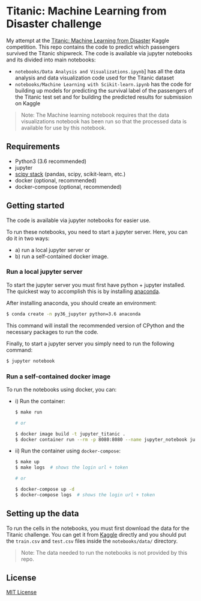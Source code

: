 # Titanic: Machine Learning from Disaster challenge

My attempt at the [Titanic: Machine Learning from Disaster](https://www.kaggle.com/c/titanic) Kaggle competition. This repo contains the code to predict which passengers survived the Titanic shipwreck. The code is available via jupyter notebooks and its divided into main notebooks:

- `notebooks/Data Analysis and Visualizations.ipynb`] has all the data analysis and data visualization code used for the Titanic dataset
- `notebooks/Machine Learning with Scikit-learn.ipynb` has the code for building up models for predicting the survival label of the passengers of the Titanic test set and for building the predicted results for submission on Kaggle

> Note: The Machine learning notebook requires that the data visualizations notebook has been run so that the processed data is available for use by this notebook.

## Requirements

- Python3 (3.6 recommended)
- jupyter
- [scipy stack](https://www.scipy.org/stackspec.html) (pandas, scipy, scikit-learn, etc.)
- docker (optional, recommended)
- docker-compose (optional, recommended)

## Getting started

The code is available via jupyter notebooks for easier use.

To run these notebooks, you need to start a jupyter server. Here, you can do it in two ways:

- a) run a local jupyter server or
- b) run a self-contained docker image.

### Run a local jupyter server

To start the jupyter server you must first have python + jupyter installed. The quickest way to accomplish this is by installing [anaconda](https://www.anaconda.com/download/).

After installing anaconda, you should create an environment:

```bash
$ conda create -n py36_jupyter python=3.6 anaconda
```

This command will install the recommended version of CPython and the necessary packages to run the code.

Finally, to start a jupyter server you simply need to run the following command:

```bash
$ jupyter notebook
```

### Run a self-contained docker image

To run the notebooks using docker, you can:

- i) Run the container:

    ```bash
    $ make run

    # or

    $ docker image build -t jupyter_titanic .
    $ docker container run --rm -p 8080:8080 --name jupyter_notebook jupyter_titanic
    ```

- ii) Run the container using `docker-compose`:

    ```bash
    $ make up
    $ make logs  # shows the login url + token

    # or

    $ docker-compose up -d
    $ docker-compose logs  # shows the login url + token
    ```

## Setting up the data

To run the cells in the notebooks, you must first download the data for the Titanic challenge. You can get it from [Kaggle](https://www.kaggle.com/c/titanic/data) directly and you should put the `train.csv` and `test.csv` files inside the `notebooks/data/` directory.

> Note: The data needed to run the notebooks is not provided by this repo.

## License

[MIT License](LICENSE)
